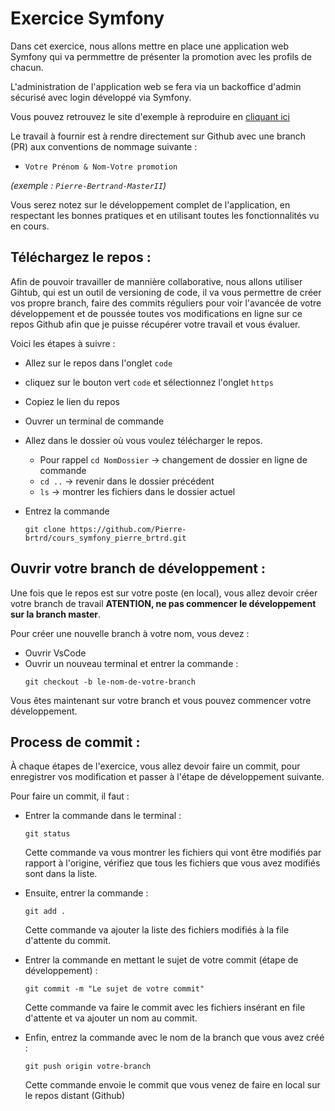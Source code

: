 # Exercice Symfony

Dans cet exercice, nous allons mettre en place une application web Symfony qui va permmettre de présenter la promotion avec les profils de chacun. 

L'administration de l'application web se fera via un backoffice d'admin sécurisé avec login développé via Symfony.

Vous pouvez retrouvez le site d'exemple à reproduire en <a href="https://formation.pierre-bertrand-marketing.com/" target="_blank">cliquant ici</a>

Le travail à fournir est à rendre directement sur Github avec une branch (PR) aux conventions de nommage suivante : 

- `Votre Prénom & Nom-Votre promotion` 

_(exemple : `Pierre-Bertrand-MasterII`)_

Vous serez notez sur le développement complet de l'application, en respectant les bonnes pratiques et en utilisant toutes les fonctionnalités vu en cours.

## Téléchargez le repos :

Afin de pouvoir travailler de mannière collaborative, nous allons utiliser Gihtub, qui est un outil de versioning de code, il va vous permettre de créer vos propre branch, faire des commits réguliers pour voir l'avancée de votre développement et de poussée toutes vos modifications en ligne sur ce repos Github afin que je puisse récupérer votre travail et vous évaluer.

Voici les étapes à suivre :

- Allez sur le repos dans l'onglet `code`
- cliquez sur le bouton vert `code` et sélectionnez l'onglet `https`
- Copiez le lien du repos
- Ouvrer un terminal de commande
- Allez dans le dossier où vous voulez télécharger le repos.
  - Pour rappel `cd NomDossier` -> changement de dossier en ligne de commande
  - `cd ..` -> revenir dans le dossier précédent
  - `ls` -> montrer les fichiers dans le dossier actuel
- Entrez la commande

  ```shell
  git clone https://github.com/Pierre-brtrd/cours_symfony_pierre_brtrd.git
  ```

## Ouvrir votre branch de développement :

Une fois que le repos est sur votre poste (en local), vous allez devoir créer votre branch de travail __ATENTION, ne pas commencer le développement sur la branch master__.

Pour créer une nouvelle branch à votre nom, vous devez : 

- Ouvrir VsCode
- Ouvrir un nouveau terminal et entrer la commande : 
  ```shell
  git checkout -b le-nom-de-votre-branch
  ```
Vous êtes maintenant sur votre branch et vous pouvez commencer votre développement.

## Process de commit :

À chaque étapes de l'exercice, vous allez devoir faire un commit, pour enregistrer vos modification et passer à l'étape de développement suivante.

Pour faire un commit, il faut : 

- Entrer la commande dans le terminal : 
  ```shell
  git status
  ```
  Cette commande va vous montrer les fichiers qui vont être modifiés par rapport à l'origine, vérifiez que tous les fichiers que vous avez modifiés sont dans la liste.

- Ensuite, entrer la commande : 
  ```shell
  git add .
  ```
  Cette commande va ajouter la liste des fichiers modifiés à la file d'attente du commit.
  
- Entrer la commande en mettant le sujet de votre commit (étape de développement) : 
  ```shell
  git commit -m "Le sujet de votre commit"
  ```
  Cette commande va faire le commit avec les fichiers insérant en file d'attente et va ajouter un nom au commit.

- Enfin, entrez la commande avec le nom de la branch que vous avez créé : 
  ```shell
  git push origin votre-branch
  ```
  Cette commande envoie le commit que vous venez de faire en local sur le repos distant (Github)






